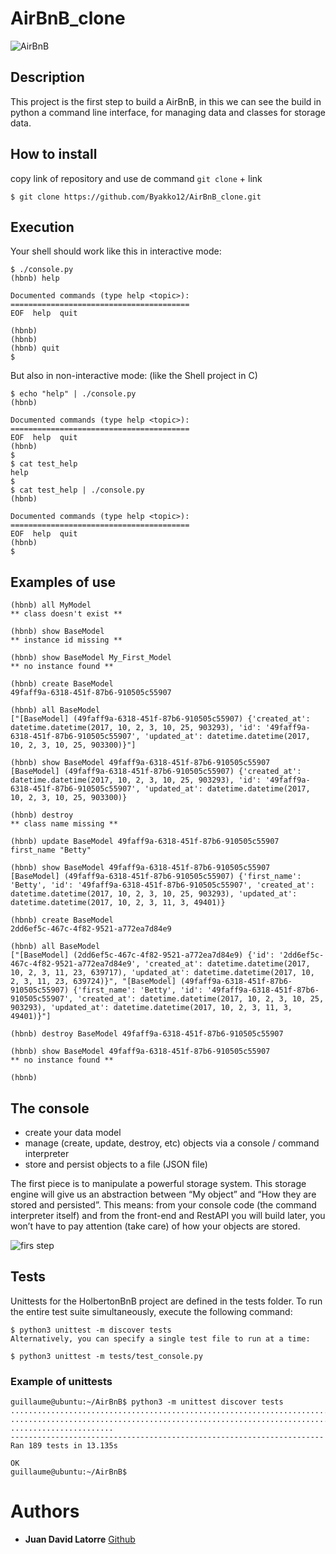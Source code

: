 # AirBnB_clone
![AirBnB](https://drive.google.com/uc?export=view&id=11YSb1Q1uCtVta-UWQk0R--Ds2GXiwCTP)
## Description

This project is the first step to build a AirBnB, in this we can see 
the build in python a command line interface, for managing data and classes 
for storage data.

## How to install
copy link of repository and use de command `git clone` + link

`$ git clone https://github.com/Byakko12/AirBnB_clone.git`


## Execution

Your shell should work like this in interactive mode:

    
    $ ./console.py
    (hbnb) help
        
    Documented commands (type help <topic>):
    ========================================
    EOF  help  quit

    (hbnb) 
    (hbnb) 
    (hbnb) quit
    $
    
But also in non-interactive mode: (like the Shell project in C)


    $ echo "help" | ./console.py
    (hbnb)

    Documented commands (type help <topic>):
    ========================================
    EOF  help  quit
    (hbnb) 
    $
    $ cat test_help
    help
    $
    $ cat test_help | ./console.py
    (hbnb)

    Documented commands (type help <topic>):
    ========================================
    EOF  help  quit
    (hbnb) 
    $

## Examples of use

    (hbnb) all MyModel
    ** class doesn't exist **

    (hbnb) show BaseModel
    ** instance id missing **

    (hbnb) show BaseModel My_First_Model
    ** no instance found **

    (hbnb) create BaseModel
    49faff9a-6318-451f-87b6-910505c55907

    (hbnb) all BaseModel
    ["[BaseModel] (49faff9a-6318-451f-87b6-910505c55907) {'created_at': datetime.datetime(2017, 10, 2, 3, 10, 25, 903293), 'id': '49faff9a-6318-451f-87b6-910505c55907', 'updated_at': datetime.datetime(2017, 10, 2, 3, 10, 25, 903300)}"]

    (hbnb) show BaseModel 49faff9a-6318-451f-87b6-910505c55907
    [BaseModel] (49faff9a-6318-451f-87b6-910505c55907) {'created_at': datetime.datetime(2017, 10, 2, 3, 10, 25, 903293), 'id': '49faff9a-6318-451f-87b6-910505c55907', 'updated_at': datetime.datetime(2017, 10, 2, 3, 10, 25, 903300)}

    (hbnb) destroy
    ** class name missing **

    (hbnb) update BaseModel 49faff9a-6318-451f-87b6-910505c55907 first_name "Betty"

    (hbnb) show BaseModel 49faff9a-6318-451f-87b6-910505c55907
    [BaseModel] (49faff9a-6318-451f-87b6-910505c55907) {'first_name': 'Betty', 'id': '49faff9a-6318-451f-87b6-910505c55907', 'created_at': datetime.datetime(2017, 10, 2, 3, 10, 25, 903293), 'updated_at': datetime.datetime(2017, 10, 2, 3, 11, 3, 49401)}

    (hbnb) create BaseModel
    2dd6ef5c-467c-4f82-9521-a772ea7d84e9

    (hbnb) all BaseModel
    ["[BaseModel] (2dd6ef5c-467c-4f82-9521-a772ea7d84e9) {'id': '2dd6ef5c-467c-4f82-9521-a772ea7d84e9', 'created_at': datetime.datetime(2017, 10, 2, 3, 11, 23, 639717), 'updated_at': datetime.datetime(2017, 10, 2, 3, 11, 23, 639724)}", "[BaseModel] (49faff9a-6318-451f-87b6-910505c55907) {'first_name': 'Betty', 'id': '49faff9a-6318-451f-87b6-910505c55907', 'created_at': datetime.datetime(2017, 10, 2, 3, 10, 25, 903293), 'updated_at': datetime.datetime(2017, 10, 2, 3, 11, 3, 49401)}"]

    (hbnb) destroy BaseModel 49faff9a-6318-451f-87b6-910505c55907

    (hbnb) show BaseModel 49faff9a-6318-451f-87b6-910505c55907
    ** no instance found **

    (hbnb) 

## The console

- create your data model
- manage (create, update, destroy, etc) objects via a console / command interpreter
- store and persist objects to a file (JSON file)

The first piece is to manipulate a powerful storage system. This storage engine will give us an abstraction between “My object” and “How they are stored and persisted”. This means: from your console code (the command interpreter itself) and from the front-end and RestAPI you will build later, you won’t have to pay attention (take care) of how your objects are stored.

![firs step](https://drive.google.com/uc?export=view&id=1RVFLseW3BE5eaGQKOAVaHrKyX0kHvlKt)

## Tests

Unittests for the HolbertonBnB project are defined in the tests folder. To run the entire test suite simultaneously, execute the following command:

    $ python3 unittest -m discover tests
    Alternatively, you can specify a single test file to run at a time:

    $ python3 unittest -m tests/test_console.py

### Example of unittests
    guillaume@ubuntu:~/AirBnB$ python3 -m unittest discover tests
    ...................................................................................
    ...................................................................................
    .......................
    ----------------------------------------------------------------------
    Ran 189 tests in 13.135s

    OK
    guillaume@ubuntu:~/AirBnB$

# Authors
- **Juan David Latorre** [Github](https://github.com/Byakko12)